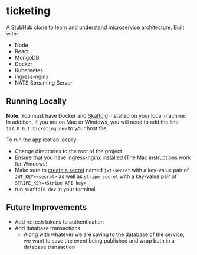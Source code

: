 # ticketing

A StubHub clone to learn and understand microservice architecture. Built with:

-   Node
-   React
-   MongoDB
-   Docker
-   Kubernetes
-   ingress-nginx
-   NATS Streaming Server

## Running Locally

**Note**: You must have Docker and [Skaffold](https://skaffold.dev/) installed on your local machine. In addition, if you are on Mac or Windows, you will need to add the line `127.0.0.1 ticketing.dev` to your host file.

To run the application locally:

-   Change directories to the root of the project
-   Ensure that you have [ingress-nginx installed](https://kubernetes.github.io/ingress-nginx/deploy/#docker-for-mac) (The Mac instructions work for Windows)
-   Make sure to [create a secret](https://kubernetes.io/docs/concepts/configuration/secret/#creating-a-secret) named `jwt-secret` with a key-value pair of `JWT_KEY=<secret>` as well as `stripe-secret` with a key-value pair of `STRIPE_KEY=<Stripe API key>`
-   run `skaffold dev` in your terminal

## Future Improvements

-   Add refresh tokens to authentication
-   Add database transactions
    -   Along with whatever we are saving to the database of the service, we want to save the event being published and wrap both in a database transaction
